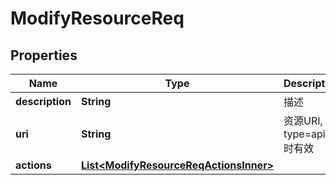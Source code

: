 

# ModifyResourceReq


## Properties

| Name | Type | Description | Notes |
|------------ | ------------- | ------------- | -------------|
|**description** | **String** | 描述 |  [optional] |
|**uri** | **String** | 资源URI, 当type&#x3D;api/ui 时有效 |  [optional] |
|**actions** | [**List&lt;ModifyResourceReqActionsInner&gt;**](ModifyResourceReqActionsInner.md) |  |  [optional] |



